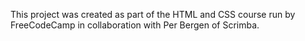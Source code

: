 This project was created as part of the HTML and CSS course run by FreeCodeCamp in collaboration with Per Bergen of Scrimba.
